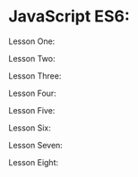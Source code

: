 # JavaScript ES6:

Lesson One:


Lesson Two:


Lesson Three:


Lesson Four:

Lesson Five:

 Lesson Six:

Lesson Seven:

Lesson Eight:
